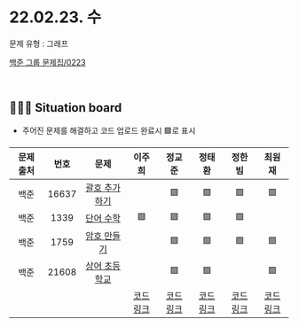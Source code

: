 # 22.02.23. 수
문제 유형 : 그래프 
</br>

[백준 그룹 문제집/0223](https://www.acmicpc.net/group/workbook/view/13701/42157)

</br>

## 🧑🏽‍💻 Situation board
- 주어진 문제를 해결하고 코드 업로드 완료시 🟩로 표시

| 문제 출처   | 번호       | 문제      | 이주희  | 정교준  | 정태환  | 정한빔 | 최원재  |
| :--------: | :--------: | :--------: | :--------: | :-------: | :-------: | :-------: |  :-------: |
| 백준        | 16637      |[괄호 추가하기](https://www.acmicpc.net/problem/16637)  |       |  🟩       |  🟩     |    🟩   |   🟩     |
| 백준        | 1339      |[단어 수학](https://www.acmicpc.net/problem/1339)        |   🟩    |  🟩       |   🟩     |    🟩   |      |
| 백준        | 1759      |[암호 만들기](https://www.acmicpc.net/problem/1759) |       |  🟩       |    🟩    |   🟩   |   🟩    |
| 백준        | 21608      |[상어 초등학교](https://www.acmicpc.net/problem/21608) |       |  🟩       |    🟩    |      |   🟩    |
|             |           |           |  [코드링크](https://github.com/daejeon5-algostudy/AlgorithmStudy/blob/main/%EC%8A%A4%ED%84%B0%EB%94%94/0223/%EC%9D%B4%EC%A3%BC%ED%9D%AC/README.md) | [코드링크](https://github.com/daejeon5-algostudy/AlgorithmStudy/tree/main/%EC%8A%A4%ED%84%B0%EB%94%94/0223/%EC%A0%95%EA%B5%90%EC%A4%80)  | [코드링크](https://github.com/daejeon5-algostudy/AlgorithmStudy/tree/main/%EC%8A%A4%ED%84%B0%EB%94%94/0223/%EC%A0%95%ED%83%9C%ED%99%98)  | [코드링크](https://github.com/daejeon5-algostudy/AlgorithmStudy/tree/main/%EC%8A%A4%ED%84%B0%EB%94%94/0223/%EC%A0%95%ED%95%9C%EB%B9%94)  | [코드링크](https://github.com/daejeon5-algostudy/AlgorithmStudy/tree/main/%EC%8A%A4%ED%84%B0%EB%94%94/0223/%EC%B5%9C%EC%9B%90%EC%9E%AC)  |
